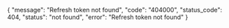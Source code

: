 {
"message": "Refresh token not found",
"code": "404000",
"status_code": 404,
"status": "not found",
"error": "Refresh token not found"
}
